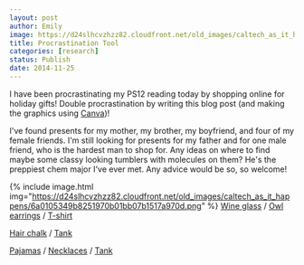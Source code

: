 ```yaml
---
layout: post
author: Emily
image: https://d24slhcvzhzz82.cloudfront.net/old_images/caltech_as_it_happens/6a0105349b8251970b01bb07b15174970d.png
title: Procrastination Tool
categories: [research]
status: Publish
date: 2014-11-25
---
```



I have been procrastinating my PS12 reading today by shopping online for holiday gifts! Double procrastination by writing this blog post (and making the graphics using <a href="https://www.canva.com/" target="_self">Canva</a>)!

I've found presents for my mother, my brother, my boyfriend, and four of my female friends. I'm still looking for presents for my father and for one male friend, who is the hardest man to shop for. Any ideas on where to find maybe some classy looking tumblers with molecules on them? He's the preppiest chem major I've ever met. Any advice would be so, so welcome!


{% include image.html img="https://d24slhcvzhzz82.cloudfront.net/old_images/caltech_as_it_happens/6a0105349b8251970b01bb07b1517a970d.png" %}
<a href="https://www.etsy.com/listing/198189713/mom-birthday-gift-mom-birthday-gifts-mom?ref=sr_gallery_17&amp;ga_search_query=wine+gift&amp;ga_order=most_relevant&amp;ga_campaign_label=etsy_finds&amp;ga_utm_source=newsletter&amp;ga_utm_campaign=etsy_finds_110714_17322457278_0_0&amp;ga_utm_medium=email&amp;ga_email_sent=1415357588&amp;ga_euid=Klk80jJDGkw2dRyjl7dqOTwQ57t8&amp;ga_eaid=10881288483&amp;ga_x_eaid=8755de6d32&amp;ga_ref=related&amp;ga_page=1&amp;ga_search_type=all&amp;ga_view_type=gallery" target="_self">Wine glass</a> / <a href="https://www.modcloth.com/shop/earrings/hootin-and-hollerin-earrings" target="_self">Owl earrings</a> / <a href="https://www.etsy.com/listing/210758106/funny-shirt-for-brother-worlds-okayest?ref=sr_gallery_1&amp;ga_search_query=world%27s+okayest+brother&amp;ga_search_type=all&amp;ga_view_type=gallery" target="_self">T-shirt</a>

<a href="https://www.etsy.com/listing/118140174/sale-cool-colored-hair-chalks-4-pack?ref=sr_gallery_1&amp;ga_search_query=hair+chalk&amp;ga_search_type=all&amp;ga_view_type=gallery" target="_self">Hair chalk</a> / <a href="https://www.lookhuman.com/design/53866-a-lannister-always-completes-his-reps" target="_self">Tank</a>

<a href="https://www.modcloth.com/shop/sleepwear/owl-good-things-pajamas" target="_self">Pajamas</a> / <a href="https://www.modcloth.com/shop/necklaces/gatsby-s-green-light-special-necklace-set-in-gold" target="_self">Necklaces</a> / <a href="https://www.lookhuman.com/design/29782-if-you-wanted-a-soft-serve" target="_self">Tank</a>

